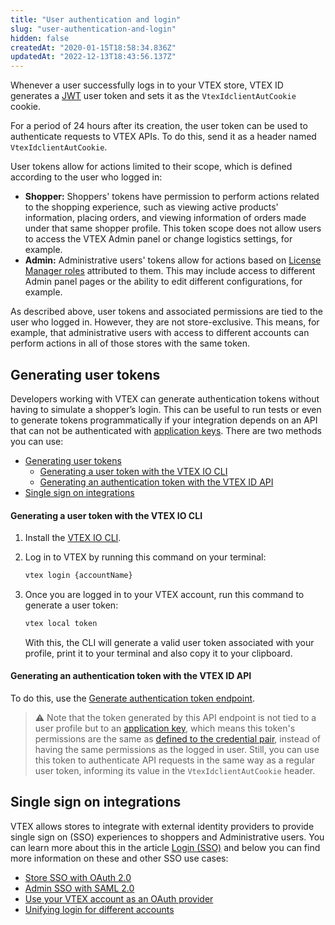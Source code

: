 ```yaml
---
title: "User authentication and login"
slug: "user-authentication-and-login"
hidden: false
createdAt: "2020-01-15T18:58:34.836Z"
updatedAt: "2022-12-13T18:43:56.137Z"
---
```


Whenever a user successfully logs in to your VTEX store, VTEX ID generates a [JWT](https://en.wikipedia.org/wiki/JSON_Web_Token) user token and sets it as the `VtexIdclientAutCookie` cookie.

For a period of 24 hours after its creation, the user token can be used to authenticate requests to VTEX APIs. To do this, send it as a header named `VtexIdclientAutCookie`.

User tokens allow for actions limited to their scope, which is defined according to the user who logged in:

* **Shopper:** Shoppers' tokens have permission to perform actions related to the shopping experience, such as viewing active products' information, placing orders, and viewing information of orders made under that same shopper profile. This token scope does not allow users to access the VTEX Admin panel or change logistics settings, for example.
* **Admin:** Administrative users' tokens allow for actions based on [License Manager roles](https://help.vtex.com/en/tutorial/roles--7HKK5Uau2H6wxE1rH5oRbc) attributed to them. This may include access to different Admin panel pages or the ability to edit different configurations, for example.

As described above, user tokens and associated permissions are tied to the user who logged in. However, they are not store-exclusive. This means, for example, that administrative users with access to different accounts can perform actions in all of those stores with the same token.

## Generating user tokens

Developers working with VTEX can generate authentication tokens without having to simulate a shopper’s login. This can be useful to run tests or even to generate tokens programmatically if your integration depends on an API that can not be authenticated with [application keys](https://developers.vtex.com/docs/guides/api-authentication-using-application-keys). There are two methods you can use:

- [Generating user tokens](#generating-user-tokens)
    - [Generating a user token with the VTEX IO CLI](#generating-an-user-token-with-the-vtex-io-cli)
    - [Generating an authentication token with the VTEX ID API](#generating-an-authentication-token-with-the-vtex-id-api)
- [Single sign on integrations](#single-sign-on-integrations)

#### Generating a user token with the VTEX IO CLI

1. Install the [VTEX IO CLI](https://developers.vtex.com/docs/guides/vtex-io-documentation-vtex-io-cli-install).
2. Log in to VTEX by running this command on your terminal:
   
   ```bash
   vtex login {accountName}
   ```

3. Once you are logged in to your VTEX account, run this command to generate a user token:

   ```bash
   vtex local token
   ```

   With this, the CLI will generate a valid user token associated with your profile, print it to your terminal and also copy it to your clipboard.

#### Generating an authentication token with the VTEX ID API

To do this, use the [Generate authentication token endpoint](https://developers.vtex.com/docs/api-reference/vtex-id-api#post-/api/vtexid/apptoken/login).

> ⚠️ Note that the token generated by this API endpoint is not tied to a user profile but to an [application key](https://developers.vtex.com/docs/guides/api-authentication-using-application-keys), which means this token's permissions are the same as [defined to the credential pair](https://help.vtex.com/en/tutorial/application-keys--2iffYzlvvz4BDMr6WGUtet#managing-app-key-permissions), instead of having the same permissions as the logged in user. Still, you can use this token to authenticate API requests in the same way as a regular user token, informing its value in the `VtexIdclientAutCookie` header.

## Single sign on integrations

VTEX allows stores to integrate with external identity providers to provide single sign on (SSO) experiences to shoppers and Administrative users. You can learn more about this in the article [Login (SSO)](https://developers.vtex.com/vtex-rest-api/docs/login-integration-guide) and below you can find more information on these and other SSO use cases:

* [Store SSO with OAuth 2.0](https://developers.vtex.com/docs/guides/login-integration-guide-webstore-oauth2)
* [Admin SSO with SAML 2.0](https://developers.vtex.com/docs/guides/login-integration-guide-admin-saml2)
* [Use your VTEX account as an OAuth provider](https://developers.vtex.com/docs/apps/vtex.oauth-provider-admin@2.x)
* [Unifying login for different accounts](https://developers.vtex.com/vtex-rest-api/docs/unifying-login-for-different-accounts)

